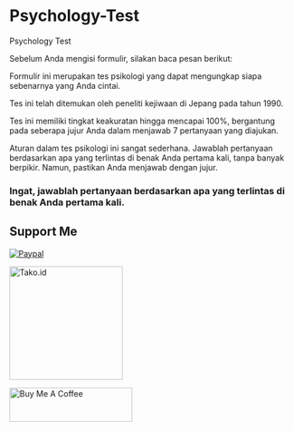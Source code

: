 # Psychology-Test
Psychology Test


Sebelum Anda mengisi formulir, silakan baca pesan berikut:

Formulir ini merupakan tes psikologi yang dapat mengungkap siapa sebenarnya yang Anda cintai.

Tes ini telah ditemukan oleh peneliti kejiwaan di Jepang pada tahun 1990.

Tes ini memiliki tingkat keakuratan hingga mencapai 100%, bergantung pada seberapa jujur Anda dalam menjawab 7 pertanyaan yang diajukan.

Aturan dalam tes psikologi ini sangat sederhana. Jawablah pertanyaan berdasarkan apa yang terlintas di benak Anda pertama kali, tanpa banyak berpikir. Namun, pastikan Anda menjawab dengan jujur.

### Ingat, jawablah pertanyaan berdasarkan apa yang terlintas di benak Anda pertama kali.




## Support Me 

[<img alt="Paypal"  src="https://www.paypalobjects.com/digitalassets/c/website/logo/full-text/pp_fc_hl.svg" />](https://paypal.me/DogGhozt) 

[<img alt="Tako.id" width="200" src="https://tako.id/_next/static/media/logo.50498557.svg" />](https://tako.id/@himang/gift)


<a href="https://www.buymeacoffee.com/himang" target="_blank"><img src="https://cdn.buymeacoffee.com/buttons/v2/default-yellow.png" alt="Buy Me A Coffee" style="height: 60px !important;width: 217px !important;" ></a>

